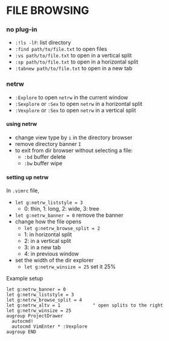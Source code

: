 # FILE BROWSING

### no plug-in

* `:!ls -lF`: list directory
* `:find path/to/file.txt` to open files
* `:vs path/to/file.txt` to open in a vertical split
* `:sp path/to/file.txt` to open in a horizontal split
* `:tabnew path/to/file.txt` to open in a new tab


### netrw

* `:Explore` to open `netrw` in the current window
* `:Sexplore` or `:Sex` to open `netrw` in a horizontal split
* `:Vexplore` or `:Sex` to open `netrw` in a vertical split


#### using netrw

* change view type by `i` in the directory browser
* remove directory banner `I`
* to exit from dir browser without selecting a file: 
    * `:bd` buffer delete
    * `:bw` buffer wipe


#### setting up netrw

In `.vimrc` file,
* `let g:netrw_liststyle = 3`
    * 0: thin, 1: long, 2: wide, 3: tree
* `let g:netrw_banner = 0` remove the banner
* change how the file opens
    * `let g:netrw_browse_split = 2`
    * 1: in horizontal split
    * 2: in a vertical split
    * 3: in a new tab
    * 4: in previous window
* set the width of the dir explorer
    * `let g:netrw_winsize = 25` set it 25%

Example setup

    let g:netrw_banner = 0
    let g:netrw_liststyle = 3
    let g:netrw_browse_split = 4
    let g:netrw_altv = 1            " open splits to the right
    let g:netrw_winsize = 25
    augroup ProjectDrawer
      autocmd!
      autocmd VimEnter * :Vexplore
    augroup END


